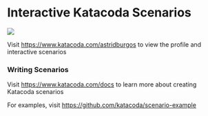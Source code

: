 # Interactive Katacoda Scenarios

[![](http://shields.katacoda.com/katacoda/astridburgos/count.svg)](https://www.katacoda.com/astridburgos "Get your profile on Katacoda.com")

Visit https://www.katacoda.com/astridburgos to view the profile and interactive scenarios

### Writing Scenarios
Visit https://www.katacoda.com/docs to learn more about creating Katacoda scenarios

For examples, visit https://github.com/katacoda/scenario-example
